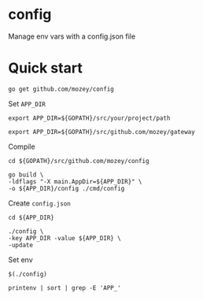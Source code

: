 # config

Manage env vars with a config.json file


# Quick start

    go get github.com/mozey/config

Set `APP_DIR` 

    export APP_DIR=${GOPATH}/src/your/project/path
    
    export APP_DIR=${GOPATH}/src/github.com/mozey/gateway

Compile

    cd ${GOPATH}/src/github.com/mozey/config

    go build \
    -ldflags "-X main.AppDir=${APP_DIR}" \
    -o ${APP_DIR}/config ./cmd/config
    
Create `config.json`

    cd ${APP_DIR}
    
    ./config \
    -key APP_DIR -value ${APP_DIR} \
    -update
    
Set env

    $(./config)
    
    printenv | sort | grep -E 'APP_'
